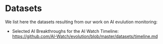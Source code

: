 # Datasets

We list here the datasets resulting from our work on AI evulution monitoring:
* Selected AI Breakthroughs for the AI Watch Timeline: https://github.com/AI-Watch/evolution/blob/master/datasets/timeline.md
